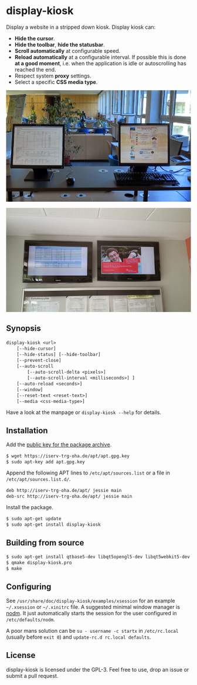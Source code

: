 display-kiosk
=============

Display a website in a stripped down kiosk. Display kiosk can:

 - **Hide the cursor**.
 - **Hide the toolbar**, **hide the statusbar**.
 - **Scroll automatically** at configurable speed.
 - **Reload automatically** at a configurable interval. If possible this is
   done **at a good moment**, i.e. when the application is idle or autoscrolling
   has reached the end.
 - Respect system **proxy** settings.
 - Select a specific **CSS media type**.

![Web kiosks](/photo-kiosks.jpg "Web kiosks")

![Public displays](/photo-displays.jpg "Public displays")

Synopsis
--------

    display-kiosk <url>
        [--hide-cursor]
        [--hide-status] [--hide-toolbar]
        [--prevent-close]
        [--auto-scroll
            [--auto-scroll-delta <pixels>]
            [--auto-scroll-interval <milliseconds>] ]
        [--auto-reload <seconds>]
        [--window]
        [--reset-text <reset-text>]
        [--media <css-media-type>]

Have a look at the manpage or `display-kiosk --help` for details.

Installation
------------

Add the
[public key for the package archive](https://iserv-trg-oha.de/apt/apt.gpg.key).

    $ wget https://iserv-trg-oha.de/apt/apt.gpg.key
    $ sudo apt-key add apt.gpg.key

Append the following APT lines to `/etc/apt/sources.list` or a file in
`/etc/apt/sources.list.d/`.

    deb http://iserv-trg-oha.de/apt/ jessie main
    deb-src http://iserv-trg-oha.de/apt/ jessie main

Install the package.

    $ sudo apt-get update
    $ sudo apt-get install display-kiosk

Building from source
--------------------

    $ sudo apt-get install qtbase5-dev libqt5opengl5-dev libqt5webkit5-dev
    $ qmake display-kiosk.pro
    $ make

Configuring
-----------

See `/usr/share/doc/display-kiosk/examples/xsession` for an example
`~/.xsession` or `~/.xinitrc` file. A suggested minimal window manager is
[nodm](http://www.enricozini.org/sw/nodm/). It just automatically starts the
session for the user configured in `/etc/defaults/nodm`.

A poor mans solution can be `su - username -c startx` in `/etc/rc.local`
(usually before `exit 0`) and `update-rc.d rc.local defaults`.

License
-------

display-kiosk is licensed under the GPL-3. Feel free to use, drop an issue or
submit a pull request.
